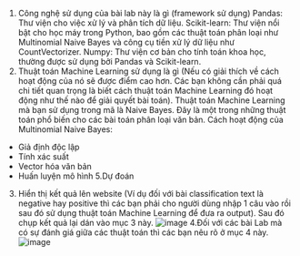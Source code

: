 1. Công nghệ sử dụng của bài lab này là gì (framework sử dụng)
Pandas: Thư viện cho việc xử lý và phân tích dữ liệu.
Scikit-learn: Thư viện nổi bật cho học máy trong Python, bao gồm các thuật toán phân loại như Multinomial Naive Bayes và công cụ tiền xử lý dữ liệu như CountVectorizer.
Numpy: Thư viện cơ bản cho tính toán khoa học, thường được sử dụng bởi Pandas và Scikit-learn.
2. Thuật toán Machine Learning sử dụng là gì (Nếu có giải thích về cách hoạt động của nó sẽ được điểm cao hơn. Các bạn không cần phải quá chi tiết quan trọng là biết cách thuật toán Machine Learning đó hoạt động như thế nào để giải quyết bài toán).
Thuật toán Machine Learning mà bạn sử dụng trong mã là Naive Bayes. Đây là một trong những thuật toán phổ biến cho các bài toán phân loại văn bản. 
Cách hoạt động của Multinomial Naive Bayes:
- Giả định độc lập
- Tính xác suất
- Vector hóa văn bản
- Huấn luyện mô hình
5.Dự đoán
3. Hiển thị kết quả lên website (Ví dụ đối với bài classification text là negative hay positive thì các bạn phải cho người dùng nhập 1 câu vào rồi sau đó sử dụng thuật toán Machine Learning để đưa ra output). Sau đó chụp kết quả lại dán vào mục 3 này.
![image](https://github.com/user-attachments/assets/61e536e8-854c-451f-8704-f70352e01a6f)
4.Đối với các bài Lab mà có sự đánh giá giữa các thuật toán thì các bạn nêu rõ ở mục 4 này.
![image](https://github.com/user-attachments/assets/e007c232-4c43-45a8-b21f-6f03e7c6d94a)


